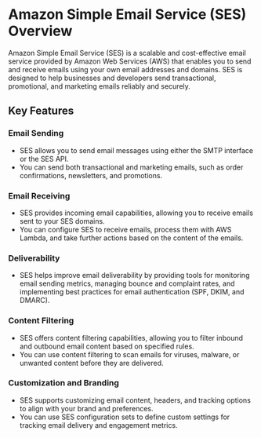 # Amazon Simple Email Service (SES) Overview

Amazon Simple Email Service (SES) is a scalable and cost-effective email service provided by Amazon Web Services (AWS) that enables you to send and receive emails using your own email addresses and domains. SES is designed to help businesses and developers send transactional, promotional, and marketing emails reliably and securely.

## Key Features

### Email Sending

- SES allows you to send email messages using either the SMTP interface or the SES API.
- You can send both transactional and marketing emails, such as order confirmations, newsletters, and promotions.

### Email Receiving

- SES provides incoming email capabilities, allowing you to receive emails sent to your SES domains.
- You can configure SES to receive emails, process them with AWS Lambda, and take further actions based on the content of the emails.

### Deliverability

- SES helps improve email deliverability by providing tools for monitoring email sending metrics, managing bounce and complaint rates, and implementing best practices for email authentication (SPF, DKIM, and DMARC).

### Content Filtering

- SES offers content filtering capabilities, allowing you to filter inbound and outbound email content based on specified rules.
- You can use content filtering to scan emails for viruses, malware, or unwanted content before they are delivered.

### Customization and Branding

- SES supports customizing email content, headers, and tracking options to align with your brand and preferences.
- You can use SES configuration sets to define custom settings for tracking email delivery and engagement metrics.
